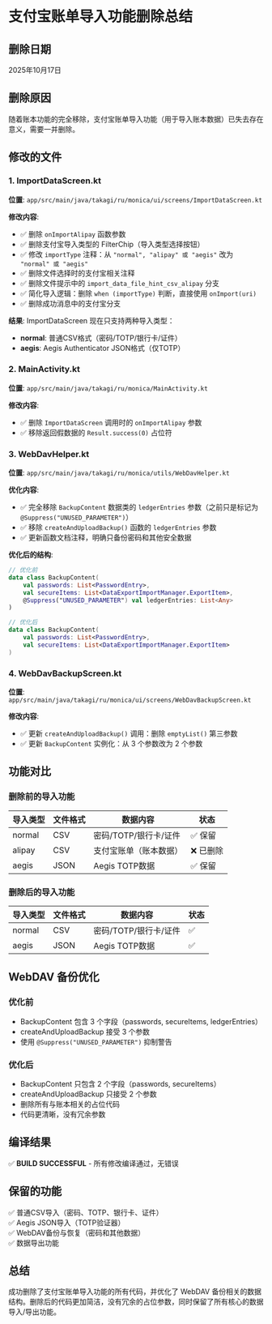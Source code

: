 # 支付宝账单导入功能删除总结

## 删除日期
2025年10月17日

## 删除原因
随着账本功能的完全移除，支付宝账单导入功能（用于导入账本数据）已失去存在意义，需要一并删除。

## 修改的文件

### 1. ImportDataScreen.kt
**位置**: `app/src/main/java/takagi/ru/monica/ui/screens/ImportDataScreen.kt`

**修改内容**:
- ✅ 删除 `onImportAlipay` 函数参数
- ✅ 删除支付宝导入类型的 FilterChip（导入类型选择按钮）
- ✅ 修改 `importType` 注释：从 `"normal", "alipay" 或 "aegis"` 改为 `"normal" 或 "aegis"`
- ✅ 删除文件选择时的支付宝相关注释
- ✅ 删除文件提示中的 `import_data_file_hint_csv_alipay` 分支
- ✅ 简化导入逻辑：删除 `when (importType)` 判断，直接使用 `onImport(uri)`
- ✅ 删除成功消息中的支付宝分支

**结果**: ImportDataScreen 现在只支持两种导入类型：
- **normal**: 普通CSV格式（密码/TOTP/银行卡/证件）
- **aegis**: Aegis Authenticator JSON格式（仅TOTP）

### 2. MainActivity.kt
**位置**: `app/src/main/java/takagi/ru/monica/MainActivity.kt`

**修改内容**:
- ✅ 删除 `ImportDataScreen` 调用时的 `onImportAlipay` 参数
- ✅ 移除返回假数据的 `Result.success(0)` 占位符

### 3. WebDavHelper.kt
**位置**: `app/src/main/java/takagi/ru/monica/utils/WebDavHelper.kt`

**优化内容**:
- ✅ 完全移除 `BackupContent` 数据类的 `ledgerEntries` 参数（之前只是标记为 `@Suppress("UNUSED_PARAMETER")`）
- ✅ 移除 `createAndUploadBackup()` 函数的 `ledgerEntries` 参数
- ✅ 更新函数文档注释，明确只备份密码和其他安全数据

**优化后的结构**:
```kotlin
// 优化前
data class BackupContent(
    val passwords: List<PasswordEntry>,
    val secureItems: List<DataExportImportManager.ExportItem>,
    @Suppress("UNUSED_PARAMETER") val ledgerEntries: List<Any>
)

// 优化后
data class BackupContent(
    val passwords: List<PasswordEntry>,
    val secureItems: List<DataExportImportManager.ExportItem>
)
```

### 4. WebDavBackupScreen.kt
**位置**: `app/src/main/java/takagi/ru/monica/ui/screens/WebDavBackupScreen.kt`

**修改内容**:
- ✅ 更新 `createAndUploadBackup()` 调用：删除 `emptyList()` 第三参数
- ✅ 更新 `BackupContent` 实例化：从 3 个参数改为 2 个参数

## 功能对比

### 删除前的导入功能
| 导入类型 | 文件格式 | 数据内容 | 状态 |
|---------|---------|---------|------|
| normal | CSV | 密码/TOTP/银行卡/证件 | ✅ 保留 |
| alipay | CSV | 支付宝账单（账本数据） | ❌ 已删除 |
| aegis | JSON | Aegis TOTP数据 | ✅ 保留 |

### 删除后的导入功能
| 导入类型 | 文件格式 | 数据内容 | 状态 |
|---------|---------|---------|------|
| normal | CSV | 密码/TOTP/银行卡/证件 | ✅ |
| aegis | JSON | Aegis TOTP数据 | ✅ |

## WebDAV 备份优化

### 优化前
- BackupContent 包含 3 个字段（passwords, secureItems, ledgerEntries）
- createAndUploadBackup 接受 3 个参数
- 使用 `@Suppress("UNUSED_PARAMETER")` 抑制警告

### 优化后
- BackupContent 只包含 2 个字段（passwords, secureItems）
- createAndUploadBackup 只接受 2 个参数
- 删除所有与账本相关的占位代码
- 代码更清晰，没有冗余参数

## 编译结果
✅ **BUILD SUCCESSFUL** - 所有修改编译通过，无错误

## 保留的功能
✅ 普通CSV导入（密码、TOTP、银行卡、证件）  
✅ Aegis JSON导入（TOTP验证器）  
✅ WebDAV备份与恢复（密码和其他数据）  
✅ 数据导出功能

## 总结
成功删除了支付宝账单导入功能的所有代码，并优化了 WebDAV 备份相关的数据结构。删除后的代码更加简洁，没有冗余的占位参数，同时保留了所有核心的数据导入/导出功能。
